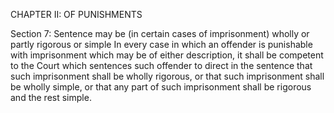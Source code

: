 CHAPTER II: OF PUNISHMENTS

Section 7: Sentence may be (in certain cases of imprisonment) wholly or partly rigorous or simple
In every case in which an offender is punishable with imprisonment which may be of either description, it shall be competent to the Court which sentences such offender to direct in the sentence that such imprisonment shall be wholly rigorous, or that such imprisonment shall be wholly simple, or that any part of such imprisonment shall be rigorous and the rest simple.

